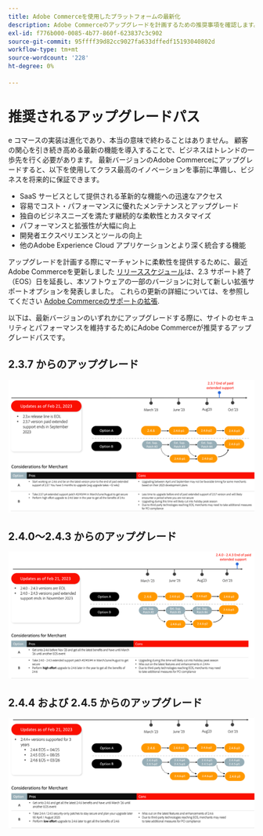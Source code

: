 ```yaml
---
title: Adobe Commerceを使用したプラットフォームの最新化
description: Adobe Commerceのアップグレードを計画するための推奨事項を確認します。
exl-id: f776b000-0085-4b77-860f-623837c3c902
source-git-commit: 95ffff39d82cc9027fa633dffedf15193040802d
workflow-type: tm+mt
source-wordcount: '228'
ht-degree: 0%

---
```


# 推奨されるアップグレードパス

e コマースの実装は進化であり、本当の意味で終わることはありません。 顧客の関心を引き続き高める最新の機能を導入することで、ビジネスはトレンドの一歩先を行く必要があります。 最新バージョンのAdobe Commerceにアップグレードすると、以下を使用してクラス最高のイノベーションを事前に準備し、ビジネスを将来的に保証できます。

- SaaS サービスとして提供される革新的な機能への迅速なアクセス
- 容易でコスト・パフォーマンスに優れたメンテナンスとアップグレード
- 独自のビジネスニーズを満たす継続的な柔軟性とカスタマイズ
- パフォーマンスと拡張性が大幅に向上
- 開発者エクスペリエンスとツールの向上
- 他のAdobe Experience Cloud アプリケーションとより深く統合する機能

アップグレードを計画する際にマーチャントに柔軟性を提供するために、最近Adobe Commerceを更新しました [リリーススケジュール](../../release/schedule.md)は、2.3 サポート終了（EOS）日を延長し、本ソフトウェアの一部のバージョンに対して新しい拡張サポートオプションを発表しました。 これらの更新の詳細については、を参照してください [Adobe Commerceのサポートの拡張](https://business.adobe.com/blog/the-latest/adobe-announces-expanded-support).

以下は、最新バージョンのいずれかにアップグレードする際に、サイトのセキュリティとパフォーマンスを維持するためにAdobe Commerceが推奨するアップグレードパスです。

## 2.3.7 からのアップグレード

![2.3.7 からのアップグレードパス](../../assets/upgrade-guide/2.3.7.png)

## 2.4.0～2.4.3 からのアップグレード

![アップグレードパス：2.4.0～2.4.3](../../assets/upgrade-guide/2.4.0-2.4.3.png)

## 2.4.4 および 2.4.5 からのアップグレード

![アップグレードパス：2.4.4 および 2.4.5](../../assets/upgrade-guide/2.4.4-and-2.4.5.png)
